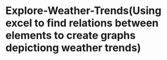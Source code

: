 # Explore-Weather-Trends(Using excel to find relations between elements to create graphs depictiong weather trends)
